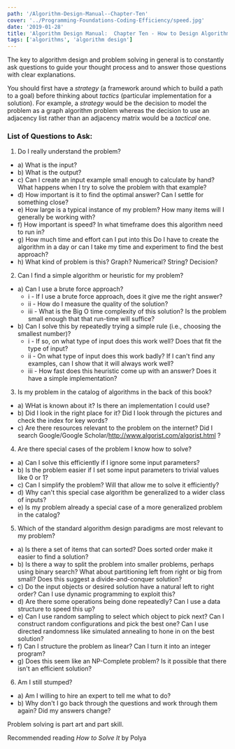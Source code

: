 ```yaml
---
path: '/Algorithm-Design-Manual--Chapter-Ten'
cover: '../Programming-Foundations-Coding-Efficiency/speed.jpg'
date: '2019-01-28'
title: 'Algorithm Design Manual:  Chapter Ten - How to Design Algorithms'
tags: ['algorithms', 'algorithm design']
---
```


The key to algorithm design and problem solving in general is to constantly ask questions to guide your thought process and to answer those questions with clear explanations.

You should first have a _strategy_ (a framework around which to build a path to a goal) before thinking about _tactics_ (particular implementation for a solution). For example, a _strategy_ would be the decision to model the problem as a graph algorithm problem whereas the decision to use an adjacency list rather than an adjacency matrix would be a _tactical_ one.

### List of Questions to Ask:

1. Do I really understand the problem?

- a) What is the input?
- b) What is the output?
- c) Can I create an input example small enough to calculate by hand? What happens when I try to solve the problem with that example?
- d) How important is it to find the optimal answer? Can I settle for something close?
- e) How large is a typical instance of my problem? How many items will I generally be working with?
- f) How important is speed? In what timeframe does this algorithm need to run in?
- g) How much time and effort can I put into this Do I have to create the algorithm in a day or can I take my time and experiment to find the best approach?
- h) What kind of problem is this? Graph? Numerical? String? Decision?

2. Can I find a simple algorithm or heuristic for my problem?

- a) Can I use a brute force approach?
  - i - If I use a brute force approach, does it give me the right answer?
  - ii - How do I measure the quality of the solution?
  - iii - What is the Big O time complexity of this solution? Is the problem small enough that that run-time will suffice?
- b) Can I solve this by repeatedly trying a simple rule (i.e., choosing the smallest number)?
  - i - If so, on what type of input does this work well? Does that fit the type of input?
  - ii - On what type of input does this work badly? If I can't find any examples, can I show that it will always work well?
  - iii - How fast does this heuristic come up with an answer? Does it have a simple implementation?

3. Is my problem in the catalog of algorithms in the back of this book?

- a) WHat is known about it? Is there an implementation I could use?
- b) Did I look in the right place for it? Did I look through the pictures and check the index for key words?
- c) Are there resources relevant to the problem on the internet? Did I search Google/Google Scholar/http://www.algorist.com/algorist.html ?

4. Are there special cases of the problem I know how to solve?

- a) Can I solve this efficiently if I ignore some input parameters?
- b) Is the problem easier if I set some input parameters to trivial values like 0 or 1?
- c) Can I simplify the problem? Will that allow me to solve it efficiently?
- d) Why can't this special case algorithm be generalized to a wider class of inputs?
- e) Is my problem already a special case of a more generalized problem in the catalog?

5.  Which of the standard algorithm design paradigms are most relevant to my problem?

- a) Is there a set of items that can sorted? Does sorted order make it easier to find a solution?
- b) Is there a way to split the problem into smaller problems, perhaps using binary search? What about partitioning left from right or big from small? Does this suggest a divide-and-conquer solution?
- c) Do the input objects or desired solution have a natural left to right order? Can I use dynamic programming to exploit this?
- d) Are there some operations being done repeatedly? Can I use a data structure to speed this up?
- e) Can I use random sampling to select which object to pick next? Can I construct random configurations and pick the best one? Can I use directed randomness like simulated annealing to hone in on the best solution?
- f) Can I structure the problem as linear? Can I turn it into an integer program?
- g) Does this seem like an NP-Complete problem? Is it possible that there isn't an efficient solution?

6.  Am I still stumped?

- a) Am I willing to hire an expert to tell me what to do?
- b) Why don't I go back through the questions and work through them again? Did my answers change?

Problem solving is part art and part skill.

Recommended reading _How to Solve It_ by Polya
